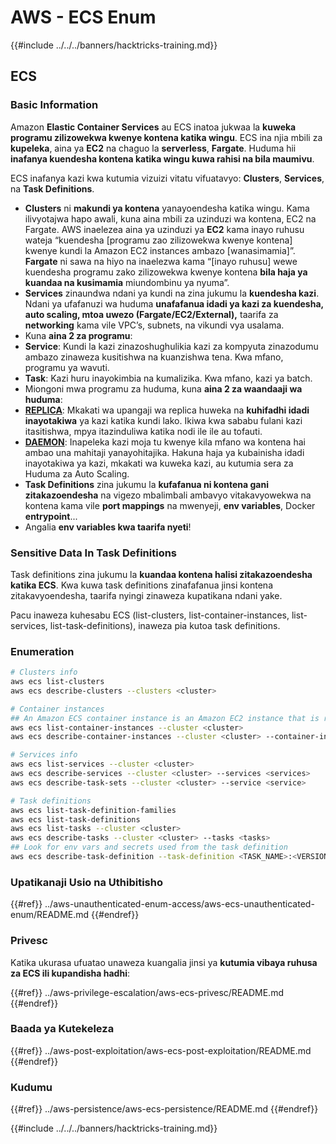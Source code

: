 # AWS - ECS Enum

{{#include ../../../banners/hacktricks-training.md}}

## ECS

### Basic Information

Amazon **Elastic Container Services** au ECS inatoa jukwaa la **kuweka programu zilizowekwa kwenye kontena katika wingu**. ECS ina njia mbili za **kupeleka**, aina ya **EC2** na chaguo la **serverless**, **Fargate**. Huduma hii **inafanya kuendesha kontena katika wingu kuwa rahisi na bila maumivu**.

ECS inafanya kazi kwa kutumia vizuizi vitatu vifuatavyo: **Clusters**, **Services**, na **Task Definitions**.

- **Clusters** ni **makundi ya kontena** yanayoendesha katika wingu. Kama ilivyotajwa hapo awali, kuna aina mbili za uzinduzi wa kontena, EC2 na Fargate. AWS inaelezea aina ya uzinduzi ya **EC2** kama inayo ruhusu wateja “kuendesha \[programu zao zilizowekwa kwenye kontena\] kwenye kundi la Amazon EC2 instances ambazo \[wanasimamia\]”. **Fargate** ni sawa na hiyo na inaelezwa kama “\[inayo ruhusu\] wewe kuendesha programu zako zilizowekwa kwenye kontena **bila haja ya kuandaa na kusimamia** miundombinu ya nyuma”.
- **Services** zinaundwa ndani ya kundi na zina jukumu la **kuendesha kazi**. Ndani ya ufafanuzi wa huduma **unafafanua idadi ya kazi za kuendesha, auto scaling, mtoa uwezo (Fargate/EC2/External),** taarifa za **networking** kama vile VPC’s, subnets, na vikundi vya usalama.
- Kuna **aina 2 za programu**:
- **Service**: Kundi la kazi zinazoshughulikia kazi za kompyuta zinazodumu ambazo zinaweza kusitishwa na kuanzishwa tena. Kwa mfano, programu ya wavuti.
- **Task**: Kazi huru inayokimbia na kumalizika. Kwa mfano, kazi ya batch.
- Miongoni mwa programu za huduma, kuna **aina 2 za waandaaji wa huduma**:
- [**REPLICA**](https://docs.aws.amazon.com/AmazonECS/latest/developerguide/ecs_services.html): Mkakati wa upangaji wa replica huweka na **kuhifadhi idadi inayotakiwa** ya kazi katika kundi lako. Ikiwa kwa sababu fulani kazi itasitishwa, mpya itazinduliwa katika nodi ile ile au tofauti.
- [**DAEMON**](https://docs.aws.amazon.com/AmazonECS/latest/developerguide/ecs_services.html): Inapeleka kazi moja tu kwenye kila mfano wa kontena hai ambao una mahitaji yanayohitajika. Hakuna haja ya kubainisha idadi inayotakiwa ya kazi, mkakati wa kuweka kazi, au kutumia sera za Huduma za Auto Scaling.
- **Task Definitions** zina jukumu la **kufafanua ni kontena gani zitakazoendesha** na vigezo mbalimbali ambavyo vitakavyowekwa na kontena kama vile **port mappings** na mwenyeji, **env variables**, Docker **entrypoint**...
- Angalia **env variables kwa taarifa nyeti**!

### Sensitive Data In Task Definitions

Task definitions zina jukumu la **kuandaa kontena halisi zitakazoendesha katika ECS**. Kwa kuwa task definitions zinafafanua jinsi kontena zitakavyoendesha, taarifa nyingi zinaweza kupatikana ndani yake.

Pacu inaweza kuhesabu ECS (list-clusters, list-container-instances, list-services, list-task-definitions), inaweza pia kutoa task definitions. 

### Enumeration
```bash
# Clusters info
aws ecs list-clusters
aws ecs describe-clusters --clusters <cluster>

# Container instances
## An Amazon ECS container instance is an Amazon EC2 instance that is running the Amazon ECS container agent and has been registered into an Amazon ECS cluster.
aws ecs list-container-instances --cluster <cluster>
aws ecs describe-container-instances --cluster <cluster> --container-instances <container_instance_arn>

# Services info
aws ecs list-services --cluster <cluster>
aws ecs describe-services --cluster <cluster> --services <services>
aws ecs describe-task-sets --cluster <cluster> --service <service>

# Task definitions
aws ecs list-task-definition-families
aws ecs list-task-definitions
aws ecs list-tasks --cluster <cluster>
aws ecs describe-tasks --cluster <cluster> --tasks <tasks>
## Look for env vars and secrets used from the task definition
aws ecs describe-task-definition --task-definition <TASK_NAME>:<VERSION>
```
### Upatikanaji Usio na Uthibitisho

{{#ref}}
../aws-unauthenticated-enum-access/aws-ecs-unauthenticated-enum/README.md
{{#endref}}

### Privesc

Katika ukurasa ufuatao unaweza kuangalia jinsi ya **kutumia vibaya ruhusa za ECS ili kupandisha hadhi**:

{{#ref}}
../aws-privilege-escalation/aws-ecs-privesc/README.md
{{#endref}}

### Baada ya Kutekeleza

{{#ref}}
../aws-post-exploitation/aws-ecs-post-exploitation/README.md
{{#endref}}

### Kudumu

{{#ref}}
../aws-persistence/aws-ecs-persistence/README.md
{{#endref}}

{{#include ../../../banners/hacktricks-training.md}}
